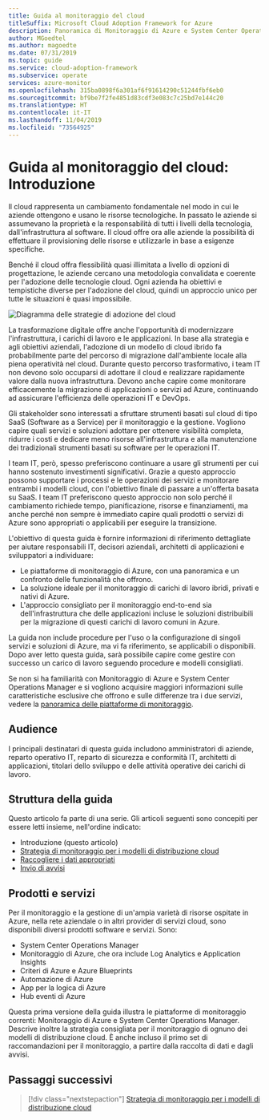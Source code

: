 ```yaml
---
title: Guida al monitoraggio del cloud
titleSuffix: Microsoft Cloud Adoption Framework for Azure
description: Panoramica di Monitoraggio di Azure e System Center Operations Manager
author: MGoedtel
ms.author: magoedte
ms.date: 07/31/2019
ms.topic: guide
ms.service: cloud-adoption-framework
ms.subservice: operate
services: azure-monitor
ms.openlocfilehash: 315ba0898f6a301af6f91614290c51244fbf6eb0
ms.sourcegitcommit: bf9be7f2fe4851d83cdf3e083c7c25bd7e144c20
ms.translationtype: HT
ms.contentlocale: it-IT
ms.lasthandoff: 11/04/2019
ms.locfileid: "73564925"
---
```

# <a name="cloud-monitoring-guide-introduction"></a>Guida al monitoraggio del cloud: Introduzione

Il cloud rappresenta un cambiamento fondamentale nel modo in cui le aziende ottengono e usano le risorse tecnologiche. In passato le aziende si assumevano la proprietà e la responsabilità di tutti i livelli della tecnologia, dall'infrastruttura al software. Il cloud offre ora alle aziende la possibilità di effettuare il provisioning delle risorse e utilizzarle in base a esigenze specifiche.

Benché il cloud offra flessibilità quasi illimitata a livello di opzioni di progettazione, le aziende cercano una metodologia convalidata e coerente per l'adozione delle tecnologie cloud. Ogni azienda ha obiettivi e tempistiche diverse per l'adozione del cloud, quindi un approccio unico per tutte le situazioni è quasi impossibile.

![Diagramma delle strategie di adozione del cloud](./media/monitoring-management-guidance-cloud-and-on-premises/introduction-cloud-adoption.png)

La trasformazione digitale offre anche l'opportunità di modernizzare l'infrastruttura, i carichi di lavoro e le applicazioni. In base alla strategia e agli obiettivi aziendali, l'adozione di un modello di cloud ibrido fa probabilmente parte del percorso di migrazione dall'ambiente locale alla piena operatività nel cloud. Durante questo percorso trasformativo, i team IT non devono solo occuparsi di adottare il cloud e realizzare rapidamente valore dalla nuova infrastruttura. Devono anche capire come monitorare efficacemente la migrazione di applicazioni o servizi ad Azure, continuando ad assicurare l'efficienza delle operazioni IT e DevOps.

Gli stakeholder sono interessati a sfruttare strumenti basati sul cloud di tipo SaaS (Software as a Service) per il monitoraggio e la gestione. Vogliono capire quali servizi e soluzioni adottare per ottenere visibilità completa, ridurre i costi e dedicare meno risorse all'infrastruttura e alla manutenzione dei tradizionali strumenti basati su software per le operazioni IT.

I team IT, però, spesso preferiscono continuare a usare gli strumenti per cui hanno sostenuto investimenti significativi. Grazie a questo approccio possono supportare i processi e le operazioni dei servizi e monitorare entrambi i modelli cloud, con l'obiettivo finale di passare a un'offerta basata su SaaS. I team IT preferiscono questo approccio non solo perché il cambiamento richiede tempo, pianificazione, risorse e finanziamenti, ma anche perché non sempre è immediato capire quali prodotti o servizi di Azure sono appropriati o applicabili per eseguire la transizione.

L'obiettivo di questa guida è fornire informazioni di riferimento dettagliate per aiutare responsabili IT, decisori aziendali, architetti di applicazioni e sviluppatori a individuare:

* Le piattaforme di monitoraggio di Azure, con una panoramica e un confronto delle funzionalità che offrono.
* La soluzione ideale per il monitoraggio di carichi di lavoro ibridi, privati e nativi di Azure.
* L'approccio consigliato per il monitoraggio end-to-end sia dell'infrastruttura che delle applicazioni incluse le soluzioni distribuibili per la migrazione di questi carichi di lavoro comuni in Azure.

La guida non include procedure per l'uso o la configurazione di singoli servizi e soluzioni di Azure, ma vi fa riferimento, se applicabili o disponibili. Dopo aver letto questa guida, sarà possibile capire come gestire con successo un carico di lavoro seguendo procedure e modelli consigliati.

Se non si ha familiarità con Monitoraggio di Azure e System Center Operations Manager e si vogliono acquisire maggiori informazioni sulle caratteristiche esclusive che offrono e sulle differenze tra i due servizi, vedere la [panoramica delle piattaforme di monitoraggio](./platform-overview.md).

## <a name="audience"></a>Audience

I principali destinatari di questa guida includono amministratori di aziende, reparto operativo IT, reparto di sicurezza e conformità IT, architetti di applicazioni, titolari dello sviluppo e delle attività operative dei carichi di lavoro.

## <a name="how-this-guide-is-structured"></a>Struttura della guida

Questo articolo fa parte di una serie. Gli articoli seguenti sono concepiti per essere letti insieme, nell'ordine indicato:

* Introduzione (questo articolo)
* [Strategia di monitoraggio per i modelli di distribuzione cloud](./cloud-models-monitor-overview.md)
* [Raccogliere i dati appropriati](./data-collection.md)
* [Invio di avvisi](./alerting.md)

## <a name="products-and-services"></a>Prodotti e servizi

Per il monitoraggio e la gestione di un'ampia varietà di risorse ospitate in Azure, nella rete aziendale o in altri provider di servizi cloud, sono disponibili diversi prodotti software e servizi. Sono:

* System Center Operations Manager
* Monitoraggio di Azure, che ora include Log Analytics e Application Insights
* Criteri di Azure e Azure Blueprints
* Automazione di Azure
* App per la logica di Azure
* Hub eventi di Azure

Questa prima versione della guida illustra le piattaforme di monitoraggio correnti: Monitoraggio di Azure e System Center Operations Manager. Descrive inoltre la strategia consigliata per il monitoraggio di ognuno dei modelli di distribuzione cloud. È anche incluso il primo set di raccomandazioni per il monitoraggio, a partire dalla raccolta di dati e dagli avvisi.

## <a name="next-steps"></a>Passaggi successivi

> [!div class="nextstepaction"]
> [Strategia di monitoraggio per i modelli di distribuzione cloud](./cloud-models-monitor-overview.md)
